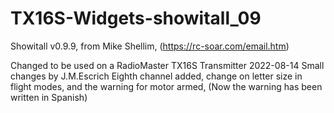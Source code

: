 # TX16S-Widgets-showitall_09
Showitall v0.9.9, from Mike Shellim, (https://rc-soar.com/email.htm)

Changed to be used on a RadioMaster TX16S Transmitter
2022-08-14 Small changes by J.M.Escrich
Eighth channel added, change on letter size in flight modes, and the warning for motor armed, (Now the warning has been written in Spanish)
